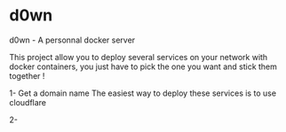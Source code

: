 # d0wn
d0wn - A personnal docker server 

This project allow you to deploy several services on your network with docker containers, you just have to pick the one you want and stick them together !

1- Get a domain name
The easiest way to deploy these services is to use cloudflare

2- 
